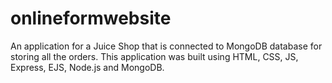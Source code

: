 # onlineformwebsite
An application for a Juice Shop that is connected to MongoDB database for storing all the orders. This application was built using HTML, CSS, JS, Express, EJS, Node.js and MongoDB.
